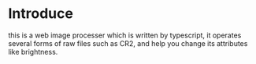 # Introduce
this is a web image processer which is written by typescript, it operates several forms of raw files such as CR2, and help you change its attributes like brightness.